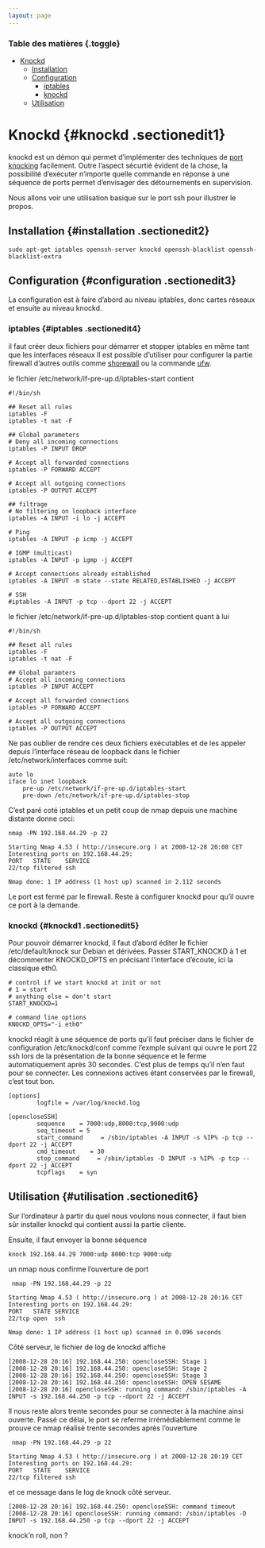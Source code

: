 ```yaml
---
layout: page
---
```


### Table des matières {.toggle}

-   [Knockd](knockd.html#knockd)
    -   [Installation](knockd.html#installation)
    -   [Configuration](knockd.html#configuration)
        -   [iptables](knockd.html#iptables)
        -   [knockd](knockd.html#knockd1)
    -   [Utilisation](knockd.html#utilisation)

Knockd {#knockd .sectionedit1}
======

knockd est un démon qui permet d’implémenter des techniques de [port
knocking](http://fr.wikipedia.org/wiki/Port_knocking "http://fr.wikipedia.org/wiki/Port_knocking")
facilement. Outre l’aspect sécurtié évident de la chose, la possibilité
d’exécuter n’importe quelle commande en réponse à une séquence de ports
permet d’envisager des détournements en supervision.

Nous allons voir une utilisation basique sur le port ssh pour illustrer
le propos.

Installation {#installation .sectionedit2}
------------

~~~
sudo apt-get iptables openssh-server knockd openssh-blacklist openssh-blacklist-extra
~~~

Configuration {#configuration .sectionedit3}
-------------

La configuration est à faire d’abord au niveau iptables, donc cartes
réseaux et ensuite au niveau knockd.

### iptables {#iptables .sectionedit4}

il faut créer deux fichiers pour démarrer et stopper iptables en même
tant que les interfaces réseaux Il est possible d’utiliser pour
configurer la partie firewall d’autres outils comme
[shorewall](http://shorewall.net/ "http://shorewall.net/") ou la
commande
[ufw](http://doc.ubuntu-fr.org/ufw "http://doc.ubuntu-fr.org/ufw").

le fichier /etc/network/if-pre-up.d/iptables-start contient

~~~
#!/bin/sh

## Reset all rules
iptables -F
iptables -t nat -F

## Global parameters
# Deny all incoming connections
iptables -P INPUT DROP

# Accept all forwarded connections
iptables -P FORWARD ACCEPT

# Accept all outgoing connections
iptables -P OUTPUT ACCEPT

## filtrage
# No filtering on loopback interface
iptables -A INPUT -i lo -j ACCEPT

# Ping
iptables -A INPUT -p icmp -j ACCEPT

# IGMP (multicast)
iptables -A INPUT -p igmp -j ACCEPT

# Accept connections already established
iptables -A INPUT -m state --state RELATED,ESTABLISHED -j ACCEPT

# SSH
#iptables -A INPUT -p tcp --dport 22 -j ACCEPT
~~~

le fichier /etc/network/if-pre-up.d/iptables-stop contient quant à lui

~~~
#!/bin/sh

## Reset all rules
iptables -F
iptables -t nat -F

## Global paramters
# Accept all incoming connections
iptables -P INPUT ACCEPT

# Accept all forwarded connections
iptables -P FORWARD ACCEPT

# Accept all outgoing connections
iptables -P OUTPUT ACCEPT
~~~

Ne pas oublier de rendre ces deux fichiers exécutables et de les appeler
depuis l’interface réseau de loopback dans le fichier
/etc/network/interfaces comme suit:

~~~
auto lo
iface lo inet loopback
    pre-up /etc/network/if-pre-up.d/iptables-start
    pre-down /etc/network/if-pre-up.d/iptables-stop
~~~

C’est paré coté iptables et un petit coup de nmap depuis une machine
distante donne ceci:

~~~
nmap -PN 192.168.44.29 -p 22

Starting Nmap 4.53 ( http://insecure.org ) at 2008-12-28 20:08 CET
Interesting ports on 192.168.44.29:
PORT   STATE    SERVICE
22/tcp filtered ssh

Nmap done: 1 IP address (1 host up) scanned in 2.112 seconds
~~~

Le port est fermé par le firewall. Reste à configurer knockd pour qu’il
ouvre ce port à la demande.

### knockd {#knockd1 .sectionedit5}

Pour pouvoir démarrer knockd, il faut d’abord éditer le fichier
/etc/default/knock sur Debian et dérivées. Passer START\_KNOCKD à 1 et
décommenter KNOCKD\_OPTS en précisant l’interface d’écoute, ici la
classique eth0.

~~~
# control if we start knockd at init or not
# 1 = start
# anything else = don't start
START_KNOCKD=1

# command line options
KNOCKD_OPTS="-i eth0"
~~~

knockd réagit à une séquence de ports qu’il faut préciser dans le
fichier de configuration /etc/knockd/conf comme l’exmple suivant qui
ouvre le port 22 ssh lors de la présentation de la bonne séquence et le
ferme automatiquement après 30 secondes. C’est plus de temps qu’il n’en
faut pour se connecter. Les connexions actives étant conservées par le
firewall, c’est tout bon.

~~~
[options]
        logfile = /var/log/knockd.log

[opencloseSSH]
        sequence    = 7000:udp,8000:tcp,9000:udp
        seq_timeout = 5
        start_command     = /sbin/iptables -A INPUT -s %IP% -p tcp --dport 22 -j ACCEPT
        cmd_timeout    = 30
        stop_command     = /sbin/iptables -D INPUT -s %IP% -p tcp --dport 22 -j ACCEPT
        tcpflags    = syn
~~~

Utilisation {#utilisation .sectionedit6}
-----------

Sur l’ordinateur à partir du quel nous voulons nous connecter, il faut
bien sûr installer knockd qui contient aussi la partie cliente.

Ensuite, il faut envoyer la bonne séquence

~~~
knock 192.168.44.29 7000:udp 8000:tcp 9000:udp
~~~

un nmap nous confirme l’ouverture de port

~~~
 nmap -PN 192.168.44.29 -p 22

Starting Nmap 4.53 ( http://insecure.org ) at 2008-12-28 20:16 CET
Interesting ports on 192.168.44.29:
PORT   STATE SERVICE
22/tcp open  ssh

Nmap done: 1 IP address (1 host up) scanned in 0.096 seconds
~~~

Côté serveur, le fichier de log de knockd affiche

~~~
[2008-12-28 20:16] 192.168.44.250: opencloseSSH: Stage 1
[2008-12-28 20:16] 192.168.44.250: opencloseSSH: Stage 2
[2008-12-28 20:16] 192.168.44.250: opencloseSSH: Stage 3
[2008-12-28 20:16] 192.168.44.250: opencloseSSH: OPEN SESAME
[2008-12-28 20:16] opencloseSSH: running command: /sbin/iptables -A INPUT -s 192.168.44.250 -p tcp --dport 22 -j ACCEPT
~~~

Il nous reste alors trente secondes pour se connecter à la machine ainsi
ouverte. Passé ce délai, le port se referme irrémédiablement comme le
prouve ce nmap réalisé trente secondes après l’ouverture

~~~
 nmap -PN 192.168.44.29 -p 22

Starting Nmap 4.53 ( http://insecure.org ) at 2008-12-28 20:19 CET
Interesting ports on 192.168.44.29:
PORT   STATE    SERVICE
22/tcp filtered ssh
~~~

et ce message dans le log de knock côté serveur.

~~~
[2008-12-28 20:16] 192.168.44.250: opencloseSSH: command timeout
[2008-12-28 20:16] opencloseSSH: running command: /sbin/iptables -D INPUT -s 192.168.44.250 -p tcp --dport 22 -j ACCEPT
~~~

knock’n roll, non ?
